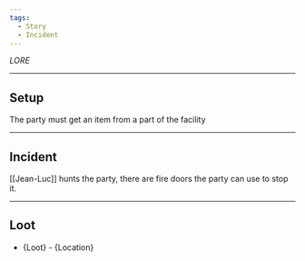 ```yaml
---
tags:
  - Story
  - Incident
---
```

*LORE*
****
## Setup
The party must get an item from a part of the facility
****
## Incident
[[Jean-Luc]] hunts the party, there are fire doors the party can use to stop it.
****
## Loot
- {Loot} - {Location}
